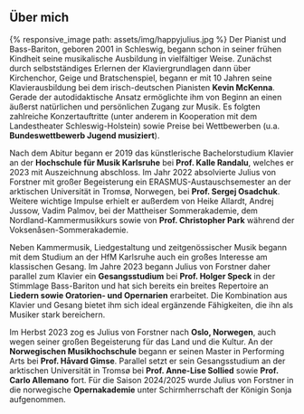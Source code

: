 ## Über mich
{% responsive_image path: assets/img/happyjulius.jpg %}
Der Pianist und Bass-Bariton, geboren 2001 in Schleswig, begann schon in seiner frühen Kindheit seine musikalische
Ausbildung in vielfältiger Weise. Zunächst durch selbstständiges Erlernen der Klaviergrundlagen dann über
Kirchenchor, Geige und Bratschenspiel, begann er mit 10 Jahren seine Klavierausbildung bei dem irisch-deutschen
Pianisten **Kevin McKenna**. Gerade der autodidaktische Ansatz ermöglichte ihm von Beginn an einen äußerst natürlichen
und persönlichen Zugang zur Musik. Es folgten zahlreiche Konzertauftritte (unter anderem in Kooperation mit dem
Landestheater Schleswig-Holstein) sowie Preise bei Wettbewerben (u.a. **Bundeswettbewerb Jugend musiziert**).

Nach dem Abitur begann er 2019 das künstlerische Bachelorstudium Klavier an der **Hochschule für Musik Karlsruhe** bei 
**Prof. Kalle Randalu**, welches er 2023 mit Auszeichnung abschloss.
Im Jahr 2022 absolvierte Julius von Forstner mit großer Begeisterung ein ERASMUS-Austauschsemester an der
arktischen Universität in Tromsø, Norwegen, bei **Prof. Sergej Osadchuk**.
Weitere wichtige Impulse erhielt er außerdem von Heike Allardt, Andrej Jussow, Vadim Palmov,
bei der Mattheiser Sommerakademie, dem Nordland-Kammermusikkurs sowie von **Prof. Christopher Park** während der
Voksenåsen-Sommerakademie.

Neben Kammermusik, Liedgestaltung und zeitgenössischer Musik begann mit dem Studium an der HfM Karlsruhe auch ein
großes Interesse am klassischen Gesang. Im Jahre 2023 begann Julius von Forstner daher parallel zum Klavier ein
**Gesangsstudium** bei **Prof. Holger Speck** in der Stimmlage Bass-Bariton und hat sich bereits ein breites Repertoire
an **Liedern sowie Oratorien- und Opernarien** erarbeitet. Die Kombination aus Klavier und Gesang bietet ihm sich ideal
ergänzende Fähigkeiten, die ihn als Musiker stark bereichern.

Im Herbst 2023 zog es Julius von Forstner nach **Oslo, Norwegen**, auch wegen seiner großen Begeisterung für das Land
und die Kultur. An der **Norwegischen Musikhochschule** begann er seinen Master in Performing Arts bei
**Prof. Håvard Gimse**. Parallel setzt er sein Gesangsstudium an der arktischen Universität in Tromsø bei
**Prof. Anne-Lise Sollied** sowie **Prof. Carlo Allemano** fort. Für die Saison 2024/2025 wurde
Julius von Forstner in die norwegische **Opernakademie**
unter Schirmherrschaft der Königin Sonja
aufgenommen.